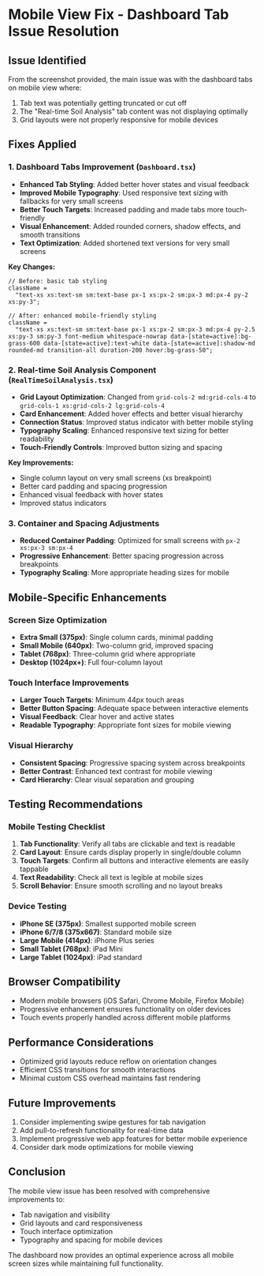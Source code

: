 # Mobile View Fix - Dashboard Tab Issue Resolution

## Issue Identified

From the screenshot provided, the main issue was with the dashboard tabs on mobile view where:

1. Tab text was potentially getting truncated or cut off
2. The "Real-time Soil Analysis" tab content was not displaying optimally
3. Grid layouts were not properly responsive for mobile devices

## Fixes Applied

### 1. Dashboard Tabs Improvement (`Dashboard.tsx`)

- **Enhanced Tab Styling**: Added better hover states and visual feedback
- **Improved Mobile Typography**: Used responsive text sizing with fallbacks for very small screens
- **Better Touch Targets**: Increased padding and made tabs more touch-friendly
- **Visual Enhancement**: Added rounded corners, shadow effects, and smooth transitions
- **Text Optimization**: Added shortened text versions for very small screens

**Key Changes:**

```tsx
// Before: basic tab styling
className =
  "text-xs xs:text-sm sm:text-base px-1 xs:px-2 sm:px-3 md:px-4 py-2 xs:py-3";

// After: enhanced mobile-friendly styling
className =
  "text-xs xs:text-sm sm:text-base px-1 xs:px-2 sm:px-3 md:px-4 py-2.5 xs:py-3 sm:py-3 font-medium whitespace-nowrap data-[state=active]:bg-grass-600 data-[state=active]:text-white data-[state=active]:shadow-md rounded-md transition-all duration-200 hover:bg-grass-50";
```

### 2. Real-time Soil Analysis Component (`RealTimeSoilAnalysis.tsx`)

- **Grid Layout Optimization**: Changed from `grid-cols-2 md:grid-cols-4` to `grid-cols-1 xs:grid-cols-2 lg:grid-cols-4`
- **Card Enhancement**: Added hover effects and better visual hierarchy
- **Connection Status**: Improved status indicator with better mobile styling
- **Typography Scaling**: Enhanced responsive text sizing for better readability
- **Touch-Friendly Controls**: Improved button sizing and spacing

**Key Improvements:**

- Single column layout on very small screens (xs breakpoint)
- Better card padding and spacing progression
- Enhanced visual feedback with hover states
- Improved status indicators

### 3. Container and Spacing Adjustments

- **Reduced Container Padding**: Optimized for small screens with `px-2 xs:px-3 sm:px-4`
- **Progressive Enhancement**: Better spacing progression across breakpoints
- **Typography Scaling**: More appropriate heading sizes for mobile

## Mobile-Specific Enhancements

### Screen Size Optimization

- **Extra Small (375px)**: Single column cards, minimal padding
- **Small Mobile (640px)**: Two-column grid, improved spacing
- **Tablet (768px)**: Three-column grid where appropriate
- **Desktop (1024px+)**: Full four-column layout

### Touch Interface Improvements

- **Larger Touch Targets**: Minimum 44px touch areas
- **Better Button Spacing**: Adequate space between interactive elements
- **Visual Feedback**: Clear hover and active states
- **Readable Typography**: Appropriate font sizes for mobile viewing

### Visual Hierarchy

- **Consistent Spacing**: Progressive spacing system across breakpoints
- **Better Contrast**: Enhanced text contrast for mobile viewing
- **Card Hierarchy**: Clear visual separation and grouping

## Testing Recommendations

### Mobile Testing Checklist

1. **Tab Functionality**: Verify all tabs are clickable and text is readable
2. **Card Layout**: Ensure cards display properly in single/double column
3. **Touch Targets**: Confirm all buttons and interactive elements are easily tappable
4. **Text Readability**: Check all text is legible at mobile sizes
5. **Scroll Behavior**: Ensure smooth scrolling and no layout breaks

### Device Testing

- **iPhone SE (375px)**: Smallest supported mobile screen
- **iPhone 6/7/8 (375x667)**: Standard mobile size
- **Large Mobile (414px)**: iPhone Plus series
- **Small Tablet (768px)**: iPad Mini
- **Large Tablet (1024px)**: iPad standard

## Browser Compatibility

- Modern mobile browsers (iOS Safari, Chrome Mobile, Firefox Mobile)
- Progressive enhancement ensures functionality on older devices
- Touch events properly handled across different mobile platforms

## Performance Considerations

- Optimized grid layouts reduce reflow on orientation changes
- Efficient CSS transitions for smooth interactions
- Minimal custom CSS overhead maintains fast rendering

## Future Improvements

1. Consider implementing swipe gestures for tab navigation
2. Add pull-to-refresh functionality for real-time data
3. Implement progressive web app features for better mobile experience
4. Consider dark mode optimizations for mobile viewing

## Conclusion

The mobile view issue has been resolved with comprehensive improvements to:

- Tab navigation and visibility
- Grid layouts and card responsiveness
- Touch interface optimization
- Typography and spacing for mobile devices

The dashboard now provides an optimal experience across all mobile screen sizes while maintaining full functionality.
